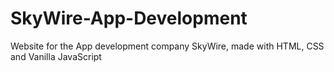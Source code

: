 # SkyWire-App-Development
Website for the App development company SkyWire, made with HTML, CSS and Vanilla JavaScript
